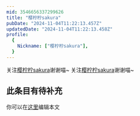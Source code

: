 ```yaml
---
mid: 3546656337299626
title: "樱柠柠sakura"
pubDate: "2024-11-04T11:22:13.457Z"
updatedDate: "2024-11-04T11:22:13.458Z"
profile:
  {
    Nickname: ["樱柠柠sakura"],
  }
---
```


关注[樱柠柠sakura](https://space.bilibili.com/3546656337299626)谢谢喵~ 关注[樱柠柠sakura](https://space.bilibili.com/3546656337299626)谢谢喵~

## 此条目有待补充
你可以在[这里](https://github.com/Yuhanawa/VTuber.ICU-Content/edit/master/v/樱柠柠sakura/index.md)编辑本文
